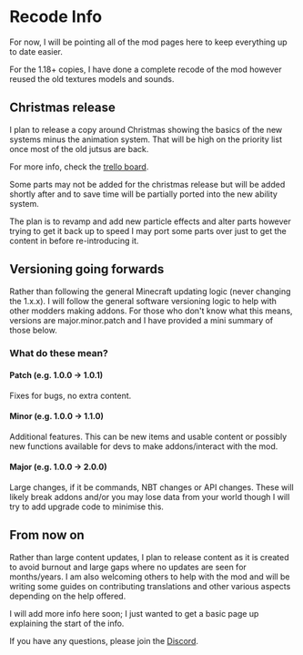 # Recode Info

For now, I will be pointing all of the mod pages here to keep everything up to date easier.

For the 1.18+ copies, I have done a complete recode of the mod however reused the old textures models and sounds.

## Christmas release
I plan to release a copy around Christmas showing the basics of the new systems minus the animation system.
That will be high on the priority list once most of the old jutsus are back.

For more info, check the [trello board](https://trello.com/b/qMqwZMkU/naruto-mod).

Some parts may not be added for the christmas release but will be added shortly after and to save time will be partially ported into the new ability system.

The plan is to revamp and add new particle effects and alter parts however trying to get it back up to speed I may port some parts over just to get the content in before re-introducing it.

## Versioning going forwards
Rather than following the general Minecraft updating logic (never changing the 1.x.x). I will follow the general software versioning logic to help with other modders making addons. For those who don't know what this means, versions are major.minor.patch and I have provided a mini summary of those below.
### What do these mean?
#### Patch (e.g. 1.0.0 -> 1.0.1)
Fixes for bugs, no extra content.

#### Minor (e.g. 1.0.0 -> 1.1.0)
Additional features. This can be new items and usable content or possibly new functions available for devs to make addons/interact with the mod.

#### Major (e.g. 1.0.0 -> 2.0.0)
Large changes, if it be commands, NBT changes or API changes. These will likely break addons and/or you may lose data from your world though I will try to add upgrade code to minimise this.

## From now on
Rather than large content updates, I plan to release content as it is created to avoid burnout and large gaps where no updates are seen for months/years.
I am also welcoming others to help with the mod and will be writing some guides on contributing translations and other various aspects depending on the help offered.

I will add more info here soon; I just wanted to get a basic page up explaining the start of the info.

If you have any questions, please join the [Discord](https://discord.sekwah.com).
